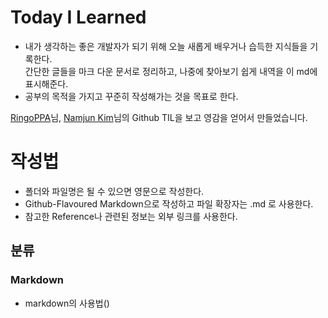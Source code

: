 # Today I Learned
* 내가 생각하는 좋은 개발자가 되기 위해 
  오늘 새롭게 배우거나 습득한 지식들을 기록한다.  
  간단한 글들을 마크 다운 문서로 정리하고, 나중에
  찾아보기 쉽게 내역을 이 md에 표시해준다.
* 공부의 목적을 가지고 꾸준히 작성해가는 것을 목표로 한다.

[RingoPPA](https://github.com/ksu3101/TIL)님, [Namjun Kim](https://github.com/namjunemy/TIL)님의 Github TIL을 보고 영감을 얻어서 만들었습니다. 



# 작성법
* 폴더와 파일명은 될 수 있으면 영문으로 작성한다.
* Github-Flavoured Markdown으로 작성하고 파일 확장자는 .md 로 사용한다.
* 참고한 Reference나 관련된 정보는 외부 링크를 사용한다.



## 분류

### Markdown
* markdown의 사용법()
